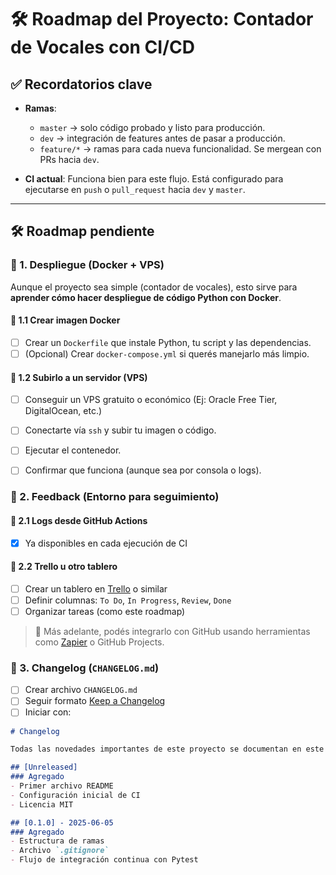 # 🛠️ Roadmap del Proyecto: Contador de Vocales con CI/CD

## ✅ Recordatorios clave

- **Ramas**:
  - `master` → solo código probado y listo para producción.
  - `dev` → integración de features antes de pasar a producción.
  - `feature/*` → ramas para cada nueva funcionalidad. Se mergean con PRs hacia `dev`.

- **CI actual**: Funciona bien para este flujo. Está configurado para ejecutarse en `push` o `pull_request` hacia `dev` y `master`.

---

## 🛠️ Roadmap pendiente

### 🥇 1. Despliegue (Docker + VPS)

Aunque el proyecto sea simple (contador de vocales), esto sirve para **aprender cómo hacer despliegue de código Python con Docker**.

#### 🔹 1.1 Crear imagen Docker
- [ ] Crear un `Dockerfile` que instale Python, tu script y las dependencias.
- [ ] (Opcional) Crear `docker-compose.yml` si querés manejarlo más limpio.

#### 🔹 1.2 Subirlo a un servidor (VPS)
- [ ] Conseguir un VPS gratuito o económico (Ej: Oracle Free Tier, DigitalOcean, etc.)
- [ ] Conectarte vía `ssh` y subir tu imagen o código.
- [ ] Ejecutar el contenedor.
- [ ] Confirmar que funciona (aunque sea por consola o logs).


### 🥈 2. Feedback (Entorno para seguimiento)

#### 🔹 2.1 Logs desde GitHub Actions
- [x] Ya disponibles en cada ejecución de CI

#### 🔹 2.2 Trello u otro tablero
- [ ] Crear un tablero en [Trello](https://trello.com/) o similar
- [ ] Definir columnas: `To Do`, `In Progress`, `Review`, `Done`
- [ ] Organizar tareas (como este roadmap)

> 📌 Más adelante, podés integrarlo con GitHub usando herramientas como [Zapier](https://zapier.com/) o GitHub Projects.


### 🥉 3. Changelog (`CHANGELOG.md`)

- [ ] Crear archivo `CHANGELOG.md`
- [ ] Seguir formato [Keep a Changelog](https://keepachangelog.com/es-ES/1.0.0/)
- [ ] Iniciar con:

```markdown
# Changelog

Todas las novedades importantes de este proyecto se documentan en este archivo.

## [Unreleased]
### Agregado
- Primer archivo README
- Configuración inicial de CI
- Licencia MIT

## [0.1.0] - 2025-06-05
### Agregado
- Estructura de ramas
- Archivo `.gitignore`
- Flujo de integración continua con Pytest

